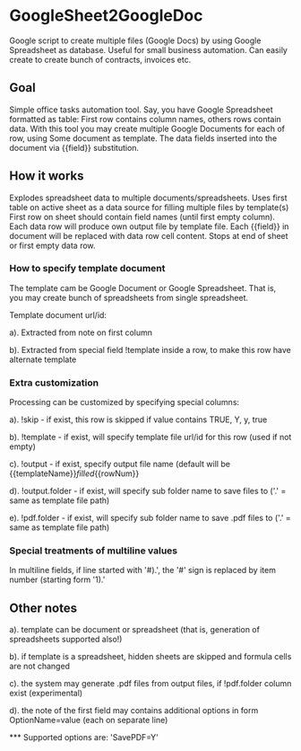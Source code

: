 # GoogleSheet2GoogleDoc

Google script to create multiple files (Google Docs) by using Google Spreadsheet as database.
Useful for small business automation. Can easily create to create bunch of contracts, invoices etc.

## Goal

Simple office tasks automation tool.
Say, you have Google Spreadsheet formatted as table:
First row contains column names, others rows contain data.
With this tool you may create multiple Google Documents for each of row, using Some document as template.
The data fields inserted into the document via {{field}} substitution.

## How it works

Explodes spreadsheet data to multiple documents/spreadsheets.
Uses first table on active sheet as a data source for filling multiple files by template(s)
First row on sheet should contain field names (until first empty column).
Each data row will produce own output file by template file.
Each {{field}} in document will be replaced with data row cell content.
Stops at end of sheet or first empty data row.

### How to specify template document

The template cam be Google Document or Google Spreadsheet.
That is, you may create bunch of spreadsheets from single spreadsheet.

Template document url/id:

a). Extracted from note on first column

b). Extracted from special field !template inside a row, to make this row have alternate template

### Extra customization

Processing can be customized by specifying special columns:

a). !skip - if exist, this row is skipped if value contains TRUE, Y, y, true

b). !template - if exist, will specify template file url/id for this row (used if not empty)

c). !output - if exist, specify output file name (default will be {{templateName}}_filled_{{rowNum}}

d). !output.folder - if exist, will specify sub folder name to save files to ('.' = same as template file path)

e). !pdf.folder - if exist, will specify sub folder name to save .pdf files to ('.' = same as template file path)

### Special treatments of multiline values

In multiline fields, if line started with '#).', the '#' sign is replaced by item number (starting form '1).'

## Other notes

a). template can be document or spreadsheet (that is, generation of spreadsheets supported also!)

b). if template is a spreadsheet, hidden sheets are skipped and formula cells are not changed

c). the system may generate .pdf files from output files, if !pdf.folder column exist (experimental)

d). the note of the first field may contains additional options in form OptionName=value (each on separate line)

*** Supported options are: 'SavePDF=Y'
